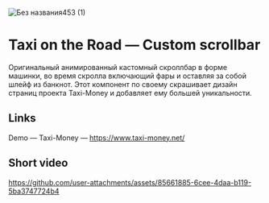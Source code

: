 ![Без названия453 (1)](https://github.com/user-attachments/assets/5599a169-8bb3-4fc1-9017-9916e648146c)

# Taxi on the Road — Custom scrollbar

  Оригинальный анимированный кастомный скроллбар в форме машинки, во время скролла включающий фары и оставляя за собой шлейф из банкнот. Этот компонент по своему скрашивает дизайн страниц проекта Taxi-Money и добавляет ему большей уникальности.

## Links
Demo — 
Taxi-Money — https://www.taxi-money.net/

## Short video 
https://github.com/user-attachments/assets/85661885-6cee-4daa-b119-5ba3747724b4
